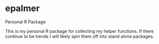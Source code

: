 # epalmer
Personal R Package

This is my personal R package for collecting my helper functions. If there continue to be trends I will likely spin them off into stand alone packages.
